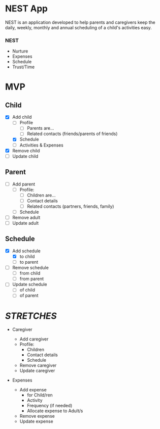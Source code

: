 # NEST App
NEST is an application developed to help parents and caregivers keep the daily, weekly, monthly and annual scheduling of a child's activities easy.

### NEST
- Nurture
- Expenses
- Schedule
- Trust/Time

# MVP

## Child
- [x] Add child
  - [ ] Profile
    - [ ] Parents are...
    - [ ] Related contacts (friends/parents of friends)
  - [x] Schedule
  - [ ] Activities & Expenses
- [x] Remove child
- [ ] Update child

## Parent
- [ ] Add parent
  - [ ] Profile:
    - [ ] Children are...
    - [ ] Contact details
    - [ ] Related contacts (partners, friends, family)
  - [ ] Schedule
- [ ] Remove adult 
- [ ] Update adult

## Schedule
- [x] Add schedule
  - [x] to child
  - [ ] to parent
- [ ] Remove schedule
  - [ ] from child
  - [ ] from parent
- [ ] Update schedule
  - [ ] of child
  - [ ] of parent

# *STRETCHES*

- Caregiver
  - Add caregiver
  - Profile:
    - Children
    - Contact details
    - Schedule
  - Remove caregiver
  - Update caregiver

- Expenses
  - Add expense
    - for Child/ren
    - Activity
    - Frequency (if needed)
    - Allocate expense to Adult/s 
  - Remove expense
  - Update expense
